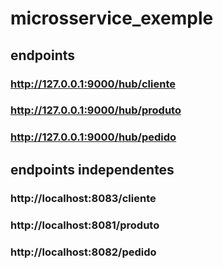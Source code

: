# microsservice_exemple

## endpoints 

### http://127.0.0.1:9000/hub/cliente
### http://127.0.0.1:9000/hub/produto
### http://127.0.0.1:9000/hub/pedido

## endpoints independentes

### http://localhost:8083/cliente
### http://localhost:8081/produto
### http://localhost:8082/pedido